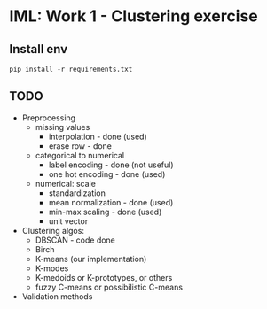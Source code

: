 # IML: Work 1 - Clustering exercise


## Install env

`pip install -r requirements.txt`

## TODO

- Preprocessing
  - missing values
    - interpolation - done (used)
    - erase row - done
  - categorical to numerical
    - label encoding - done (not useful)
    - one hot encoding - done (used)
  - numerical: scale
    - standardization
    - mean normalization - done (used)
    - min-max scaling - done (used)
    - unit vector
- Clustering algos:
  - DBSCAN - code done
  - Birch
  - K-means (our implementation)
  - K-modes
  - K-medoids or K-prototypes, or others
  - fuzzy C-means or possibilistic C-means
- Validation methods
